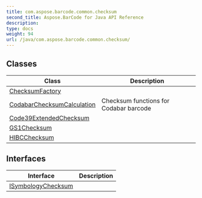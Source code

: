 ```yaml
---
title: com.aspose.barcode.common.checksum
second_title: Aspose.BarCode for Java API Reference
description: 
type: docs
weight: 94
url: /java/com.aspose.barcode.common.checksum/
---
```


## Classes

| Class | Description |
| --- | --- |
| [ChecksumFactory](../com.aspose.barcode.common.checksum/checksumfactory) |  |
| [CodabarChecksumCalculation](../com.aspose.barcode.common.checksum/codabarchecksumcalculation) | Checksum functions for Codabar barcode |
| [Code39ExtendedChecksum](../com.aspose.barcode.common.checksum/code39extendedchecksum) |  |
| [GS1Checksum](../com.aspose.barcode.common.checksum/gs1checksum) |  |
| [HIBCChecksum](../com.aspose.barcode.common.checksum/hibcchecksum) |  |

## Interfaces

| Interface | Description |
| --- | --- |
| [ISymbologyChecksum](../com.aspose.barcode.common.checksum/isymbologychecksum) |  |
